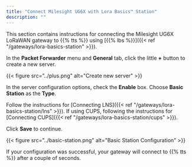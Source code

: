 ```yaml
---
title: "Connect Milesight UG6X with Lora Basics™ Station"
description: ""
---
```


This section contains instructions for connecting the Milesight UG6X LoRaWAN gateway to {{% tts %}} using [{{% lbs %}}]({{< ref "/gateways/lora-basics-station" >}}).

<!--more-->

In the **Packet Forwarder** menu and **General** tab, click the little **+** button to create a new server.

{{< figure src="../plus.png" alt="Create new server" >}}

In the server configuration options, check the **Enable** box. Choose **Basic Station** as the **Type**.

Follow the instructions for [Connecting LNS]({{< ref "/gateways/lora-basics-station/lns" >}}). If using CUPS, following the instructions for [Connecting CUPS]({{< ref "/gateways/lora-basics-station/cups" >}}).

Click **Save** to continue.

{{< figure src="../basic-station.png" alt="Basic Station Configuration" >}}

If your configuration was successful, your gateway will connect to {{% tts %}} after a couple of seconds.
